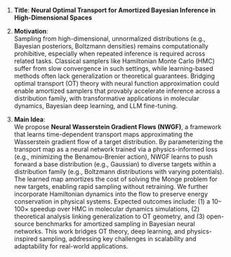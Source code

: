 1. **Title**: **Neural Optimal Transport for Amortized Bayesian Inference in High-Dimensional Spaces**  

2. **Motivation**:  
   Sampling from high-dimensional, unnormalized distributions (e.g., Bayesian posteriors, Boltzmann densities) remains computationally prohibitive, especially when repeated inference is required across related tasks. Classical samplers like Hamiltonian Monte Carlo (HMC) suffer from slow convergence in such settings, while learning-based methods often lack generalization or theoretical guarantees. Bridging optimal transport (OT) theory with neural function approximation could enable amortized samplers that provably accelerate inference across a distribution family, with transformative applications in molecular dynamics, Bayesian deep learning, and LLM fine-tuning.  

3. **Main Idea**:  
   We propose **Neural Wasserstein Gradient Flows (NWGF)**, a framework that learns time-dependent transport maps approximating the Wasserstein gradient flow of a target distribution. By parameterizing the transport map as a neural network trained via a physics-informed loss (e.g., minimizing the Benamou-Brenier action), NWGF learns to push forward a base distribution (e.g., Gaussian) to diverse targets within a distribution family (e.g., Boltzmann distributions with varying potentials). The learned map amortizes the cost of solving the Monge problem for new targets, enabling rapid sampling without retraining. We further incorporate Hamiltonian dynamics into the flow to preserve energy conservation in physical systems. Expected outcomes include: (1) a 10–100× speedup over HMC in molecular dynamics simulations, (2) theoretical analysis linking generalization to OT geometry, and (3) open-source benchmarks for amortized sampling in Bayesian neural networks. This work bridges OT theory, deep learning, and physics-inspired sampling, addressing key challenges in scalability and adaptability for real-world applications.